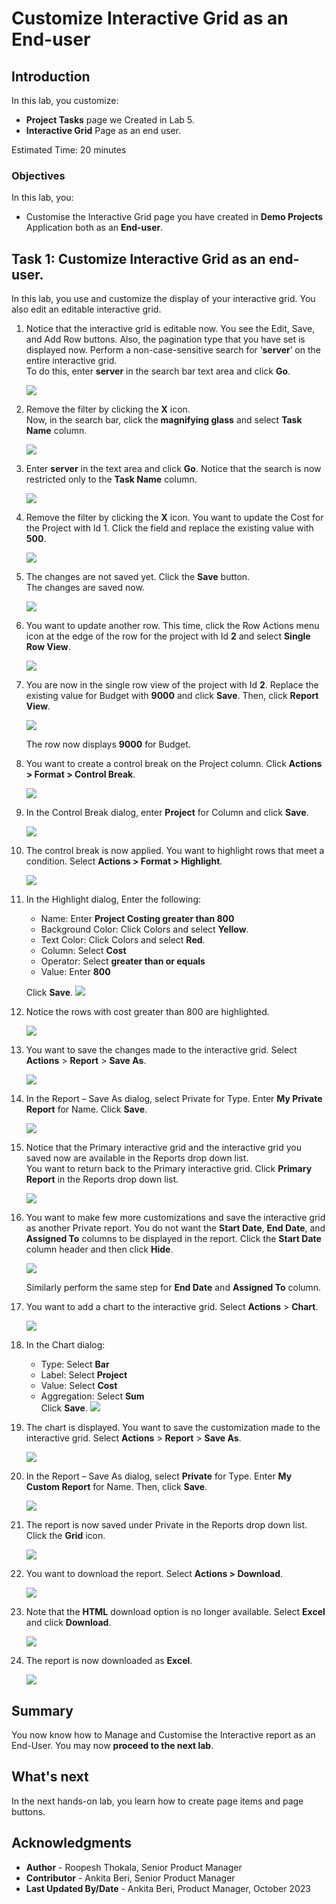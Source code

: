 # Customize Interactive Grid as an End-user
<!--# Create the shopping cart page -->
## Introduction

In this lab, you customize:
  - **Project Tasks** page we Created in Lab 5.
  - **Interactive Grid** Page as an end user.

<!--
Customers will be able to:
- Review the items in the shopping cart
- Edit the quantity of the items
- Remove an item
- Clear the shopping cart
- Proceed to checkout

Estimated Time: 20 minutes

Watch the video below for a quick walk through of the lab.

[](youtube:Cvl9xMAqnm8)
-->

Estimated Time: 20 minutes

### Objectives
In this lab, you:
- Customise the Interactive Grid page you have created in **Demo Projects** Application both as an **End-user**.

## Task 1: Customize Interactive Grid as an end-user.
In this lab, you use and customize the display of your interactive grid. You also edit an editable interactive grid.

1. Notice that the interactive grid is editable now. You see the Edit, Save, and Add Row buttons. Also, the pagination type that you have set is displayed now. Perform a non-case-sensitive search for ‘**server**’ on the entire interactive grid.  
To do this, enter **server** in the search bar text area and click **Go**.

    ![](./images/search1.png " ")

2. Remove the filter by clicking the **X** icon.  
Now, in the search bar, click the **magnifying glass** and select **Task Name** column.

    ![](./images/search2.png " ")

3. Enter **server** in the text area and click **Go**. Notice that the search is now restricted only to the **Task Name** column.

    ![](./images/search3.png " ")

4. Remove the filter by clicking the **X** icon. You want to update the Cost for the Project with Id 1. Click the field and replace the existing value with **500**.

    ![](./images/search4.png " ")

5. The changes are not saved yet. Click the **Save** button.  
    The changes are saved now.

    ![](./images/search5.png " ")

6. You want to update another row. This time, click the Row Actions menu icon at the edge of the row for the project with Id **2** and select **Single Row View**.

    ![](./images/single-row-view.png " ")

7. You are now in the single row view of the project with Id **2**. Replace the existing value for Budget with **9000** and click **Save**. Then, click **Report View**.  

    ![](./images/single-row1.png " ")  

    The row now displays **9000** for Budget.

8. You want to create a control break on the Project column. Click **Actions > Format > Control Break**.

    ![](./images/set-control-break.png " ")

9. In the Control Break dialog, enter **Project** for Column and click **Save**.

    ![](./images/control-break1.png " ")

10. The control break is now applied. You want to highlight rows that meet a condition. Select **Actions > Format > Highlight**.

    ![](./images/highlight1.png " ")

11. In the Highlight dialog, Enter the following:

    - Name: Enter **Project Costing greater than 800**
    - Background Color: Click Colors and select **Yellow**.
    - Text Color: Click Colors and select **Red**.
    - Column: Select **Cost**
    - Operator: Select **greater than or equals**
    - Value: Enter **800**  

    Click **Save**.
    ![](./images/highlight2.png " ")

12. Notice the rows with cost greater than 800 are highlighted.

    ![](./images/highlight3.png " ")

13. You want to save the changes made to the interactive grid. Select **Actions** > **Report** > **Save As**.

    ![](./images/save-grid1.png " ")

14. In the Report – Save As dialog, select Private for Type. Enter **My Private Report** for Name. Click **Save**.

    ![](./images/save-report.png " ")

15. Notice that the Primary interactive grid and the interactive grid you saved now are available in the Reports drop down list.  
You want to return back to the Primary interactive grid. Click **Primary Report** in the Reports drop down list.

    ![](./images/select-primary-report.png " ")

16. You want to make few more customizations and save the interactive grid as another Private report. You do not want the **Start Date**, **End Date**, and **Assigned To** columns to be displayed in the report.
Click the **Start Date** column header and then click **Hide**.

    ![](./images/hide-column1.png " ")

    Similarly perform the same step for **End Date** and **Assigned To** column.

17. You want to add a chart to the interactive grid. Select **Actions** > **Chart**.

    ![](./images/chart1.png " ")

18. In the Chart dialog:

    - Type: Select **Bar**
    - Label: Select **Project**
    - Value: Select **Cost**
    - Aggregation: Select **Sum**  
    Click **Save**.
    ![](./images/chart2.png " ")

19. The chart is displayed. You want to save the customization made to the interactive grid. Select **Actions** > **Report** > **Save As**.

    ![](./images/save-report1.png " ")

20. In the Report – Save As dialog, select **Private** for Type. Enter **My Custom Report** for Name. Then, click **Save**.

    ![](./images/save-report2.png " ")

21. The report is now saved under Private in the Reports drop down list. Click the **Grid** icon.

    ![](./images/select-grid-icon.png " ")

22. You want to download the report. Select **Actions > Download**.

    ![](./images/download-report.png " ")

23. Note that the **HTML** download option is no longer available. Select **Excel** and click **Download**.

    ![](./images/download-report1.png " ")

24. The report is now downloaded as **Excel**.

    ![](./images/downloaded-report.png " ")

## Summary

You now know how to Manage and Customise the Interactive report as an End-User. You may now **proceed to the next lab**.

## What's next

In the next hands-on lab, you learn how to create page items and page buttons.

## Acknowledgments

- **Author** - Roopesh Thokala, Senior Product Manager
- **Contributor** - Ankita Beri, Senior Product Manager
- **Last Updated By/Date** - Ankita Beri, Product Manager, October 2023
